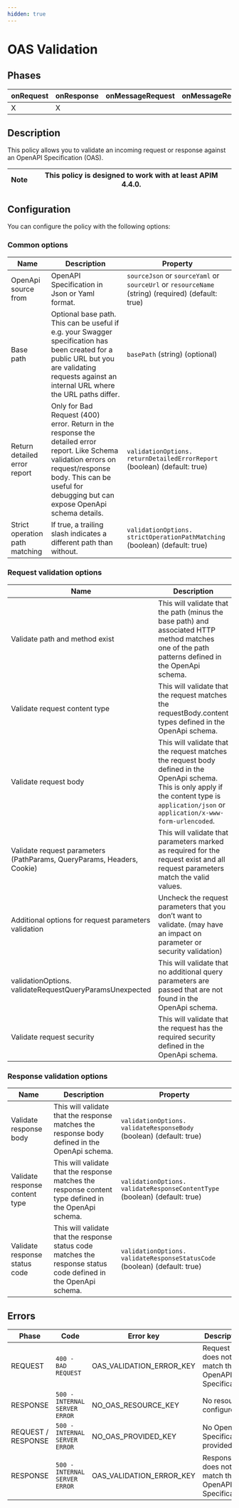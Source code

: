 ```yaml
---
hidden: true
---
```


# OAS Validation

## Phases <a href="#user-content-phases" id="user-content-phases"></a>

| onRequest | onResponse | onMessageRequest | onMessageResponse |
| --------- | ---------- | ---------------- | ----------------- |
| X         | X          |                  |                   |

## Description <a href="#user-content-description" id="user-content-description"></a>

This policy allows you to validate an incoming request or response against an OpenAPI Specification (OAS).

| Note | This policy is designed to work with at least APIM 4.4.0. |
| ---- | --------------------------------------------------------- |

## Configuration <a href="#user-content-configuration" id="user-content-configuration"></a>

You can configure the policy with the following options:

### Common options <a href="#user-content-common-options" id="user-content-common-options"></a>

| Name                           | Description                                                                                                                                                                                                         | Property                                                                                          |
| ------------------------------ | ------------------------------------------------------------------------------------------------------------------------------------------------------------------------------------------------------------------- | ------------------------------------------------------------------------------------------------- |
| OpenApi source from            | OpenAPI Specification in Json or Yaml format.                                                                                                                                                                       | `sourceJson` or `sourceYaml` or `sourceUrl` or `resourceName` (string) (required) (default: true) |
| Base path                      | Optional base path. This can be useful if e.g. your Swagger specification has been created for a public URL but you are validating requests against an internal URL where the URL paths differ.                     | `basePath` (string) (optional)                                                                    |
| Return detailed error report   | Only for Bad Request (400) error. Return in the response the detailed error report. Like Schema validation errors on request/response body. This can be useful for debugging but can expose OpenApi schema details. | `validationOptions. returnDetailedErrorReport` (boolean) (default: true)                          |
| Strict operation path matching | If true, a trailing slash indicates a different path than without.                                                                                                                                                  | `validationOptions. strictOperationPathMatching` (boolean) (default: true)                        |

### Request validation options <a href="#user-content-request-validation-options" id="user-content-request-validation-options"></a>

| Name                                                                   | Description                                                                                                                                                                                      | Property                                                                                               |
| ---------------------------------------------------------------------- | ------------------------------------------------------------------------------------------------------------------------------------------------------------------------------------------------ | ------------------------------------------------------------------------------------------------------ |
| Validate path and method exist                                         | This will validate that the path (minus the base path) and associated HTTP method matches one of the path patterns defined in the OpenApi schema.                                                | `validationOptions. validateRequestPathAndMethod` (boolean) (default: true)                            |
| Validate request content type                                          | This will validate that the request matches the requestBody.content types defined in the OpenApi schema.                                                                                         | `validationOptions. validateRequestContentType` (boolean) (default: true)                              |
| Validate request body                                                  | This will validate that the request matches the request body defined in the OpenApi schema. This is only apply if the content type is `application/json` or `application/x-www-form-urlencoded`. | `validationOptions. validateRequestBody` (boolean) (default: true)                                     |
| Validate request parameters (PathParams, QueryParams, Headers, Cookie) | This will validate that parameters marked as required for the request exist and all request parameters match the valid values.                                                                   | `validationOptions. validateRequestParameters` (boolean) (default: true)                               |
| Additional options for request parameters validation                   | Uncheck the request parameters that you don’t want to validate. (may have an impact on parameter or security validation)                                                                         | `validationOptions. validateRequestParameters` (enum) (default: "QUERY\_PARAMS", "HEADERS", "COOKIES") |
| validationOptions. validateRequestQueryParamsUnexpected                | This will validate that no additional query parameters are passed that are not found in the OpenApi schema.                                                                                      | `validationOptions. validateRequestQueryParamsUnexpected` (boolean) (default: false)                   |
| Validate request security                                              | This will validate that the request has the required security defined in the OpenApi schema.                                                                                                     | `validationOptions. validateRequestSecurity` (boolean) (default: false)                                |

### Response validation options <a href="#user-content-response-validation-options" id="user-content-response-validation-options"></a>

| Name                           | Description                                                                                                      | Property                                                                   |
| ------------------------------ | ---------------------------------------------------------------------------------------------------------------- | -------------------------------------------------------------------------- |
| Validate response body         | This will validate that the response matches the response body defined in the OpenApi schema.                    | `validationOptions. validateResponseBody` (boolean) (default: true)        |
| Validate response content type | This will validate that the response matches the response content type defined in the OpenApi schema.            | `validationOptions. validateResponseContentType` (boolean) (default: true) |
| Validate response status code  | This will validate that the response status code matches the response status code defined in the OpenApi schema. | `validationOptions. validateResponseStatusCode` (boolean) (default: true)  |

## Errors <a href="#user-content-errors" id="user-content-errors"></a>

| Phase              | Code                          | Error key                   | Description                                       |
| ------------------ | ----------------------------- | --------------------------- | ------------------------------------------------- |
| REQUEST            | `400 - BAD REQUEST`           | OAS\_VALIDATION\_ERROR\_KEY | Request does not match the OpenAPI Specification  |
| RESPONSE           | `500 - INTERNAL SERVER ERROR` | NO\_OAS\_RESOURCE\_KEY      | No resource configured                            |
| REQUEST / RESPONSE | `500 - INTERNAL SERVER ERROR` | NO\_OAS\_PROVIDED\_KEY      | No OpenAPI Specification provided                 |
| RESPONSE           | `500 - INTERNAL SERVER ERROR` | OAS\_VALIDATION\_ERROR\_KEY | Response does not match the OpenAPI Specification |
